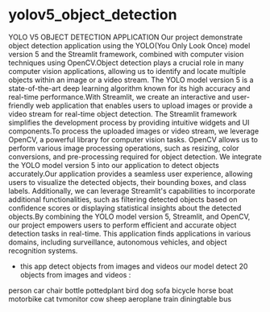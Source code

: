 # yolov5_object_detection
YOLO V5 OBJECT DETECTION APPLICATION
Our project demonstrate object detection application using the YOLO(You Only Look Once) model version 5 and the Streamlit framework, combined with computer vision techniques using OpenCV.Object detection plays a crucial role in many computer vision applications, allowing us to identify and locate multiple objects within an image or a video stream. The YOLO model version 5 is a state-of-the-art deep learning algorithm known for its high accuracy and real-time performance.With Streamlit, we create an interactive and user-friendly web application that enables users to upload images or provide a video stream for real-time object detection. The Streamlit framework simplifies the development process by providing intuitive widgets and UI components.To process the uploaded images or video stream, we leverage OpenCV, a powerful library for computer vision tasks. OpenCV allows us to perform various image processing operations, such as resizing, color conversions, and pre-processing required for object detection. We integrate the YOLO model version 5 into our application to detect objects accurately.Our application provides a seamless user experience, allowing users to visualize the detected objects, their bounding boxes, and class labels. Additionally, we can leverage Streamlit's capabilities to incorporate additional functionalities, such as filtering detected objects based on confidence scores or displaying statistical insights about the detected objects.By combining the YOLO model version 5, Streamlit, and OpenCV, our project empowers users to perform efficient and accurate object detection tasks in real-time. This application finds applications in various domains, including surveillance, autonomous vehicles, and object recognition systems.
- this app detect objects from images and videos
our model detect 20 objects from images and videos :

person
car
chair
bottle
pottedplant
bird
dog
sofa
bicycle
horse
boat
motorbike
cat
tvmonitor
cow
sheep
aeroplane
train
diningtable
bus
